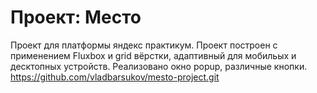 # Проект: Место

Проект для платформы яндекс практикум. Проект построен с применением Fluxbox и grid вёрстки, адаптивный для мобильых и десктопных устройств. Реализовано окно popup, различные кнопки.
https://github.com/vladbarsukov/mesto-project.git
